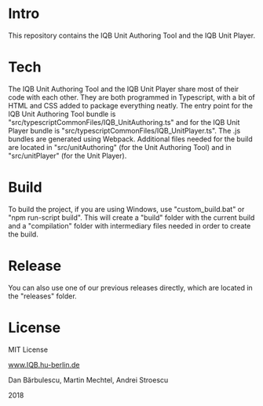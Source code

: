 # Intro

This repository contains the IQB Unit Authoring Tool and the IQB Unit Player.

# Tech

The IQB Unit Authoring Tool and the IQB Unit Player share most of their code with each other. They are both programmed in Typescript, with a bit of HTML and CSS added to package everything neatly. The entry point for the IQB Unit Authoring Tool bundle is "src/typescriptCommonFiles/IQB_UnitAuthoring.ts" and for the IQB Unit Player bundle is "src/typescriptCommonFiles/IQB_UnitPlayer.ts". The .js bundles are generated using Webpack. Additional files needed for the build are located in "src/unitAuthoring" (for the Unit Authoring Tool) and in "src/unitPlayer" (for the Unit Player).

# Build

To build the project, if you are using Windows, use "custom_build.bat" or "npm run-script build". This will create a "build" folder with the current build and a "compilation" folder with intermediary files needed in order to create the build.

# Release

You can also use one of our previous releases directly, which are located in the "releases" folder.

# License

MIT License

www.IQB.hu-berlin.de

Dan Bărbulescu, Martin Mechtel, Andrei Stroescu

2018

